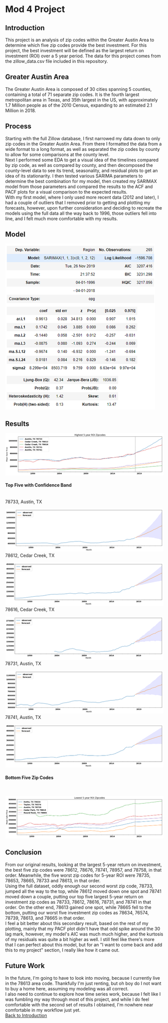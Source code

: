 # Mod 4 Project

<a id="Introduction"></a>
## Introduction
This project is an analysis of zip codes within the Greater Austin Area to determine which five zip codes provide the best investment. For this project, the best investment will be defined as the largest return on investment (ROI) over a 5 year period. The data for this project comes from the zillow_data.csv file included in this repository.
<br>

## Greater Austin Area
The Greater Austin Area is composed of 30 cities spanning 5 counties, containing a total of 71 separate zip codes. It is the fourth largest metropolitan area in Texas, and 35th largest in the US, with approximately 1.7 Million people as of the 2010 Census, expanding to an estimated 2.1 Million in 2018.
<br>

## Process
Starting with the full Zillow database, I first narrowed my data down to only zip codes in the Greater Austin Area. From there I formatted the data from a wide format to a long format, as well as separated the zip codes by county to allow for some comparisons at the county level.
<br>
Next I performed some EDA to get a visual idea of the timelines compared by zip code, as well as compared by county, and then decomposed the county-level data to see its trend, seasonality, and residual plots to get an idea of its stationarity. I then tested various SARIMA parameters to determine the best combination for my model, then created my SARIMAX model from those parameters and compared the results to the ACF and PACF plots for a visual comparison to the expected results.
<br>
With my first model, where I only used more recent data (2012 and later), I had a couple of outliers that I removed prior to getting and plotting my forecasts, however, upon further consideration and deciding to recreate the models using the full data all the way back to 1996, those outliers fell into line, and I felt much more comfortable with my results.
<br>

## Model

![](Files/2ndModel.PNG)
<br>


## Results


![](Files/2ndTop5yrROI.png)

#### Top Five with Confidence Band
<br>
78733, Austin, TX

![](Files/78733Forecast.png)
<br>
78612, Cedar Creek, TX

![](Files/78612Forecast.png)
<br>
78616, Cedar Creek, TX

![](Files/78616Forecast.png)
<br>
78731, Austin, TX

![](Files/78731Forecast.png)
<br>
78741, Austin, TX

![](Files/78741Forecast.png)
<br>

#### Bottom Five Zip Codes

<br>

![](Files/2ndBottom5yrROI.png)
<br>

## Conclusion
From our original results, looking at the largest 5-year return on investment, the best five zip codes were 78612, 78676, 78741, 78957, and 78758, in that order. Meanwhile, the five worst zip codes for 5-year ROI were 78735, 78653, 78665, 78733 and 78613, in that order.
<br>
Using the full dataset, oddly enough our second worst zip code, 78733, jumped all the way to the top, while 78612 moved down one spot and 78741 moved down a couple, putting our top five largest 5-year return on investment zip codes as 78733, 78612, 78616, 78731, and 78741 in that order. On the other end, 78613 gained one spot, while 78665 fell to the bottom, putting our worst five investment zip codes as 78634, 76574, 78739, 78613, and 78665 in that order.
<br>
I feel a bit better about this secondary result, based on the rest of my plotting, mainly that my PACF plot didn't have that odd spike around the 30 lag mark, however, my model's AIC was much much higher, and the kurtosis of my residuals was quite a bit higher as well. I still feel like there's more that I can perfect about this model, but for an "I want to come back and add this to my project" section, I really like how it came out.

## Future Work
In the future, I'm going to have to look into moving, because I currently live in the 78613 area code. Thankfully I'm just renting, but oh boy do I not want to buy a home here, assuming my modeling was all correct.
<br>
I also need to continue to explore how time series work, because I felt like I was fumbling my way through most of this project, and while I do feel comfortable with the second set of results I obtained, I'm nowhere near comfortable in my workflow just yet.
<br>
[Back to Introduction](#Introduction)
